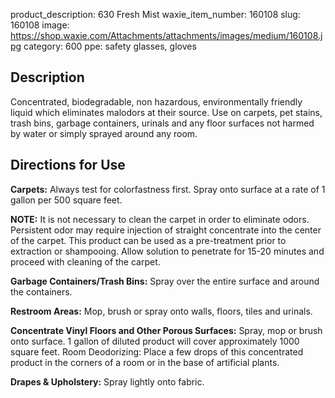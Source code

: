 product_description: 630 Fresh Mist
waxie_item_number: 160108
slug: 160108
image: https://shop.waxie.com/Attachments/attachments/images/medium/160108.jpg
category: 600
ppe: safety glasses, gloves


## Description
Concentrated, biodegradable, non hazardous, environmentally friendly liquid which eliminates malodors at their source. Use on carpets, pet stains, trash bins, garbage containers, urinals and any floor surfaces not harmed by water or simply sprayed around any room.

## Directions for Use
**Carpets:** Always test for colorfastness first. Spray onto surface at a rate of 1 gallon per 500 square feet. 

**NOTE:** It is not necessary to clean the carpet in order to eliminate odors. Persistent odor may require injection of straight concentrate into the center of the carpet. This product can be used as a pre-treatment prior to extraction or shampooing. Allow solution to penetrate for 15-20 minutes and proceed with cleaning of the carpet. 

**Garbage Containers/Trash Bins:** Spray over the entire surface and around
the containers. 

**Restroom Areas:** Mop, brush or spray onto walls, floors, tiles and urinals. 

**Concentrate Vinyl Floors and Other Porous Surfaces:** Spray, mop or brush onto surface. 1 gallon of diluted product will cover approximately 1000 square feet. Room Deodorizing: Place a few drops of this concentrated product in the corners of a room or in the base of artificial plants. 

**Drapes & Upholstery:** Spray lightly onto fabric.
